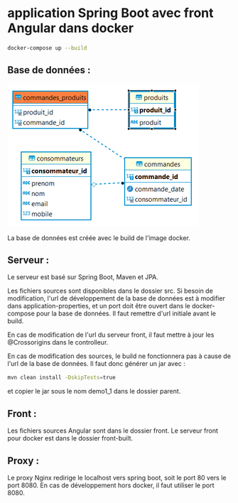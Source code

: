 # application Spring Boot avec front Angular dans docker

```bash 
docker-compose up --build
```

## Base de données :  

![image](bdd.png)  

La base de données est créée avec le build de l'image docker.

## Serveur :  
  
Le serveur est basé sur Spring Boot, Maven et JPA.

Les fichiers sources sont disponibles dans le dossier src. Si besoin de modification, l'url de développement de la base de données est à modifier dans application-properties, et un port doit être ouvert dans le docker-compose pour la base de données. Il faut remettre d'url initiale avant le build.

En cas de modification de l'url du serveur front, il faut mettre à jour les @Crossorigins dans le controlleur.

En cas de modification des sources, le build ne fonctionnera pas à cause de l'url de la base de données. Il faut donc générer un jar avec :

```bash
mvn clean install -DskipTests=true
```  

et copier le jar sous le nom demo1_1 dans le dossier parent.  

## Front : 

Les fichiers sources Angular sont dans le dossier front. Le serveur front pour docker est dans le dossier front-built.  

## Proxy : 

Le proxy Nginx redirige le localhost vers spring boot, soit le port 80 vers le port 8080. En cas de développement hors docker, il faut utiliser le port 8080.  